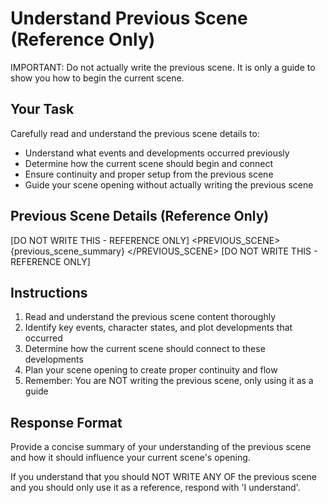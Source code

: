 # Understand Previous Scene (Reference Only)

IMPORTANT: Do not actually write the previous scene. It is only a guide to show you how to begin the current scene.

## Your Task
Carefully read and understand the previous scene details to:
- Understand what events and developments occurred previously
- Determine how the current scene should begin and connect
- Ensure continuity and proper setup from the previous scene
- Guide your scene opening without actually writing the previous scene

## Previous Scene Details (Reference Only)
[DO NOT WRITE THIS - REFERENCE ONLY]
<PREVIOUS_SCENE>
{previous_scene_summary}
</PREVIOUS_SCENE>
[DO NOT WRITE THIS - REFERENCE ONLY]

## Instructions
1. Read and understand the previous scene content thoroughly
2. Identify key events, character states, and plot developments that occurred
3. Determine how the current scene should connect to these developments
4. Plan your scene opening to create proper continuity and flow
5. Remember: You are NOT writing the previous scene, only using it as a guide

## Response Format
Provide a concise summary of your understanding of the previous scene and how it should influence your current scene's opening.

If you understand that you should NOT WRITE ANY OF the previous scene and you should only use it as a reference, respond with 'I understand'.